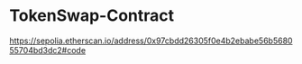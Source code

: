 # TokenSwap-Contract
https://sepolia.etherscan.io/address/0x97cbdd26305f0e4b2ebabe56b568055704bd3dc2#code
